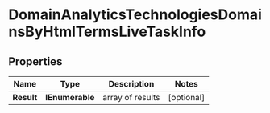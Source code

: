 # DomainAnalyticsTechnologiesDomainsByHtmlTermsLiveTaskInfo


## Properties

| Name | Type | Description | Notes |
|------------ | ------------- | ------------- | -------------|
**Result** | **IEnumerable<DomainAnalyticsTechnologiesDomainsByHtmlTermsLiveResultInfo>** | array of results |[optional]|